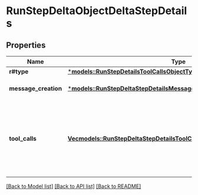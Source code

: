 # RunStepDeltaObjectDeltaStepDetails

## Properties
Name | Type | Description | Notes
------------ | ------------- | ------------- | -------------
**r#type** | [***models::RunStepDetailsToolCallsObjectType**](RunStepDetailsToolCallsObject_type.md) |  | 
**message_creation** | [***models::RunStepDeltaStepDetailsMessageCreationObjectMessageCreation**](RunStepDeltaStepDetailsMessageCreationObject_message_creation.md) |  | [optional] [default to None]
**tool_calls** | [**Vec<models::RunStepDeltaStepDetailsToolCallsObjectToolCallsInner>**](RunStepDeltaStepDetailsToolCallsObject_tool_calls_inner.md) | An array of tool calls the run step was involved in. These can be associated with one of three types of tools: `code_interpreter`, `retrieval`, or `function`.  | [optional] [default to None]

[[Back to Model list]](../README.md#documentation-for-models) [[Back to API list]](../README.md#documentation-for-api-endpoints) [[Back to README]](../README.md)


